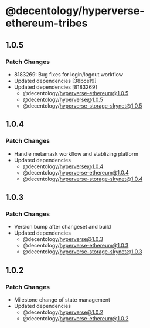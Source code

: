 # @decentology/hyperverse-ethereum-tribes

## 1.0.5

### Patch Changes

- 8183269: Bug fixes for login/logout workflow
- Updated dependencies [38bce19]
- Updated dependencies [8183269]
  - @decentology/hyperverse-ethereum@1.0.5
  - @decentology/hyperverse@1.0.5
  - @decentology/hyperverse-storage-skynet@1.0.5

## 1.0.4

### Patch Changes

- Handle metamask workflow and stablizing platform
- Updated dependencies
  - @decentology/hyperverse@1.0.4
  - @decentology/hyperverse-ethereum@1.0.4
  - @decentology/hyperverse-storage-skynet@1.0.4

## 1.0.3

### Patch Changes

- Version bump after changeset and build
- Updated dependencies
  - @decentology/hyperverse@1.0.3
  - @decentology/hyperverse-ethereum@1.0.3
  - @decentology/hyperverse-storage-skynet@1.0.3

## 1.0.2

### Patch Changes

- Milestone change of state management
- Updated dependencies
  - @decentology/hyperverse@1.0.2
  - @decentology/hyperverse-ethereum@1.0.2
